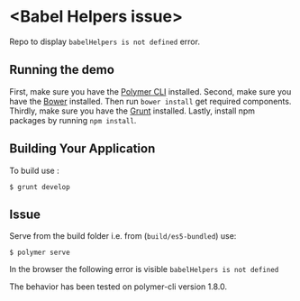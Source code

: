 # \<Babel Helpers issue\>

Repo to display `babelHelpers is not defined` error.

## Running the demo

First, make sure you have the [Polymer CLI](https://www.npmjs.com/package/polymer-cli) installed.
Second, make sure you have the [Bower](https://bower.io/) installed. Then run `bower install` get required components.
Thirdly, make sure you have the [Grunt](https://gruntjs.com/getting-started) installed.
Lastly, install npm packages by running `npm install`.

## Building Your Application

To build use : 

```
$ grunt develop
```

## Issue

Serve from the build folder i.e. from (`build/es5-bundled`) use:

```
$ polymer serve
```

In the browser the following error is visible `babelHelpers is not defined`

The behavior has been tested on polymer-cli version 1.8.0.
